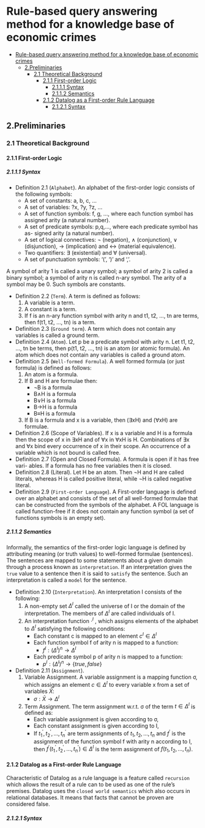 # Rule-based query answering method for a knowledge base of economic crimes

- [Rule-based query answering method for a knowledge base of economic crimes](#rule-based-query-answering-method-for-a-knowledge-base-of-economic-crimes)
  - [2.Preliminaries](#2preliminaries)
    - [2.1 Theoretical Background](#21-theoretical-background)
      - [2.1.1 First-order Logic](#211-first-order-logic)
        - [2.1.1.1 Syntax](#2111-syntax)
        - [2.1.1.2 Semantics](#2112-semantics)
      - [2.1.2 Datalog as a First-order Rule Language](#212-datalog-as-a-first-order-rule-language)
        - [2.1.2.1 Syntax](#2121-syntax)

## 2.Preliminaries
### 2.1 Theoretical Background
#### 2.1.1 First-order Logic
##### 2.1.1.1 Syntax
- Definition 2.1 (`Alphabet`). An alphabet of the first-order logic consists of the following symbols:
  - A set of constants: a, b, c, ...
  - A set of variables: ?x, ?y, ?z, ...
  - A set of function symbols: f, g, ..., where each function symbol has assigned arity (a natural number).
  - A set of predicate symbols: p,q,..., where each predicate symbol has as- signed arity (a natural number).
  - A set of logical connectives: ¬ (negation), ∧ (conjunction), ∨ (disjunction), → (implication) and ↔ (material equivalence).
  - Two quantifiers: ∃ (existential) and ∀ (universal).
  - A set of punctuation symbols: ‘(’, ‘)’ and ‘,’.

A symbol of arity 1 is called a unary symbol; a symbol of arity 2 is called a binary symbol; a symbol of arity n is called n-ary symbol. The arity of a symbol may be 0. Such symbols are constants.

- Definition 2.2 (`Term`). A term is defined as follows:
  1. A variable is a term.
  2. A constant is a term.
  3. If f is an n-ary function symbol with arity n and t1, t2, ..., tn are terms, then f(t1, t2, ..., tn) is a term.
- Definition 2.3 (`Ground term`). A term which does not contain any variables is called a ground term.
- Definition 2.4 (`Atom`). Let p be a predicate symbol with arity n. Let t1, t2, ..., tn be terms, then p(t1, t2, ..., tn) is an atom (or atomic formula). An atom which does not contain any variables is called a ground atom.
- Definition 2.5 (`Well-formed Formula`). A well formed formula (or just formula) is defined as follows:
  1. An atom is a formula.
  2. If B and H are formulae then:
      - ¬B is a formula
      - B∧H is a formula
      - B∨H is a formula
      - B→H is a formula
      - B≡H is a formula
  3. If B is a formula and x is a variable, then (∃xH) and (∀xH) are formulae.
- Definition 2.6 (Scope of Variables). If x is a variable and H is a formula then the scope of x in ∃xH and of ∀x in ∀xH is H. Combinations of ∃x and ∀x bind every occurrence of x in their scope. An occurrence of a variable which is not bound is called free.
- Definition 2.7 (Open and Closed Formula). A formula is open if it has free vari- ables. If a formula has no free variables then it is closed.
- Definition 2.8 (Literal). Let H be an atom. Then ¬H and H are called literals, whereas H is called positive literal, while ¬H is called negative literal.
- Definition 2.9 (`First-order Language`). A First-order language is defined over an alphabet and consists of the set of all well-formed formulae that can be constructed from the symbols of the alphabet. A FOL language is called function-free if it does not contain any function symbol (a set of functions symbols is an empty set).

##### 2.1.1.2 Semantics
Informally, the semantics of the first-order logic language is defined by attributing meaning (or truth values) to well-formed formulae (sentences). The sentences are mapped to some statements about a given domain through a process known as `interpretation`. If an interpretation gives the `true` value to a sentence then it is said to `satisfy` the sentence. Such an interpretation is called a `model` for the sentence.

- Definition 2.10 (`Interpretation`). An interpretation I consists of the following:
    1. A non-empty set $\Delta^I$ called the universe of I or the domain of the interpretation. The members of $\Delta^I$ are called individuals of I.
    2. An interpretation function $·^I$ , which assigns elements of the alphabet to $\Delta^I$ satisfying the following conditions:
        - Each constant c is mapped to an element $c^I \in \Delta^I$
        - Each function symbol f of arity n is mapped to a function: 
          - $f^I :(\Delta^I)^n \to \Delta^I$
        - Each predicate symbol p of arity n is mapped to a function: 
          - $p^I :(\Delta^I)^n \to \{true,false\}$
- Definition 2.11 (`Assignment`).
    1. Variable Assignment. A variable assignment is a mapping function σ, which assigns an element $c \in \Delta^I$ to every variable x from a set of variables $\bar{X}$:
       - $σ : \bar{X} \to \Delta^I$
    1. Term Assignment. The term assignment w.r.t. σ of the term $t \in \Delta^I$ is defined as:
        - Each variable assignment is given according to σ,
        - Each constant assignment is given according to I,
        - If $t^′_1, t^′_2, ..., t^′_n$ are term assignments of $t_1, t_2, ..., t_n$ and $f^′$ is the assignment of the function symbol f with arity n according to I, then $f^′(t^′_1,t^′_2,...,t^′_n) \in \Delta^I$ is the term assignment of $f(t_1,t_2,...,t_n)$.










#### 2.1.2 Datalog as a First-order Rule Language
Characteristic of Datalog as a rule language is a feature called `recursion` which allows the result of a rule can to be used as one of the rule’s premises. Datalog uses the `closed world semantics` which also occurs in relational databases. It means that facts that cannot be proven are considered false.

##### 2.1.2.1 Syntax



